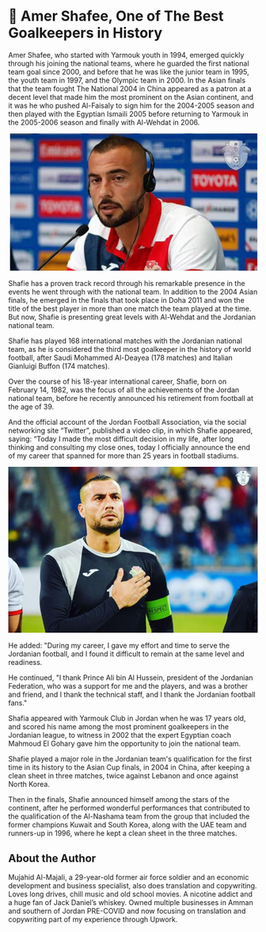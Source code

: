 # 🥅 Amer Shafee, One of The Best Goalkeepers in History

Amer Shafee, who started with Yarmouk youth in 1994, emerged quickly through his joining the national teams, where he guarded the first national team goal since 2000, and before that he was like the junior team in 1995, the youth team in 1997, and the Olympic team in 2000. In the Asian finals that the team fought The National 2004 in China appeared as a patron at a decent level that made him the most prominent on the Asian continent, and it was he who pushed Al-Faisaly to sign him for the 2004-2005 season and then played with the Egyptian Ismaili 2005 before returning to Yarmouk in the 2005-2006 season and finally with Al-Wehdat in 2006.

![amer](_static/images/amer/image1.jpg)

Shafie has a proven track record through his remarkable presence in the events he went through with the national team. In addition to the 2004 Asian finals, he emerged in the finals that took place in Doha 2011 and won the title of the best player in more than one match the team played at the time. But now, Shafie is presenting great levels with Al-Wehdat and the Jordanian national team.

Shafie has played 168 international matches with the Jordanian national team, as he is considered the third most goalkeeper in the history of world football, after Saudi Mohammed Al-Deayea (178 matches) and Italian Gianluigi Buffon (174 matches).

Over the course of his 18-year international career, Shafie, born on February 14, 1982, was the focus of all the achievements of the Jordan national team, before he recently announced his retirement from football at the age of 39.

And the official account of the Jordan Football Association, via the social networking site “Twitter”, published a video clip, in which Shafie appeared, saying: “Today I made the most difficult decision in my life, after long thinking and consulting my close ones, today I officially announce the end of my career that spanned for more than 25 years in football stadiums.

![amer](_static/images/amer/image2.jpg)

He added: "During my career, I gave my effort and time to serve the Jordanian football, and I found it difficult to remain at the same level and readiness.

He continued, "I thank Prince Ali bin Al Hussein, president of the Jordanian Federation, who was a support for me and the players, and was a brother and friend, and I thank the technical staff, and I thank the Jordanian football fans."

Shafia appeared with Yarmouk Club in Jordan when he was 17 years old, and scored his name among the most prominent goalkeepers in the Jordanian league, to witness in 2002 that the expert Egyptian coach Mahmoud El Gohary gave him the opportunity to join the national team.

Shafie played a major role in the Jordanian team's qualification for the first time in its history to the Asian Cup finals, in 2004 in China, after keeping a clean sheet in three matches, twice against Lebanon and once against North Korea.

Then in the finals, Shafie announced himself among the stars of the continent, after he performed wonderful performances that contributed to the qualification of the Al-Nashama team from the group that included the former champions Kuwait and South Korea, along with the UAE team and runners-up in 1996, where he kept a clean sheet in the three matches.

## About the Author

Mujahid Al-Majali, a 29-year-old former air force soldier and an economic development and business specialist, also does translation and copywriting. Loves long drives, chill music and old school movies. A nicotine addict and a huge fan of Jack Daniel’s whiskey. Owned multiple businesses in Amman and southern of Jordan PRE-COVID and now focusing on translation and copywriting part of my experience through Upwork.

